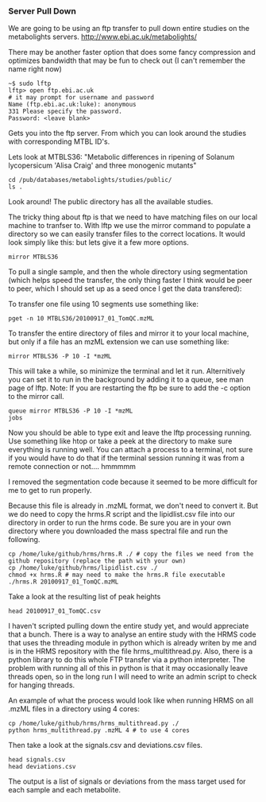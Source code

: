### Server Pull Down

We are going to be using an ftp transfer to pull down entire studies on the metabolights servers. http://www.ebi.ac.uk/metabolights/

There may be another faster option that does some fancy compression and optimizes bandwidth that may be fun to check out (I can't remember the name right now)

```unix
~$ sudo lftp 
lftp> open ftp.ebi.ac.uk
# it may prompt for username and password
Name (ftp.ebi.ac.uk:luke): anonymous
331 Please specify the password.
Password: <leave blank>
```

Gets you into the ftp server. From which you can look around the studies with corresponding MTBL ID's.

Lets look at MTBLS36: "Metabolic differences in ripening of Solanum lycopersicum 'Alisa Craig' and three monogenic mutants"

```unix
cd /pub/databases/metabolights/studies/public/
ls .
```

Look around! The public directory has all the available studies.

The tricky thing about ftp is that we need to have matching files on our local machine to tranfser to. With lftp we use the mirror command to populate a directory so we can easily transfer files to the correct locations. It would look simply like this: but lets give it a few more options.

```unix
mirror MTBLS36
```

To pull a single sample, and then the whole directory using segmentation (which helps speed the transfer, the only thing faster I think would be peer to peer, which I should set up as a seed once I get the data transfered):

To transfer one file using 10 segments use something like:

```unix
pget -n 10 MTBLS36/20100917_01_TomQC.mzML
```
To transfer the entire directory of files and mirror it to your local machine, but only if a file has an mzML extension we can use something like:

```unix
mirror MTBLS36 -P 10 -I *mzML
```
This will take a while, so minimize the terminal and let it run. Alternitively you can set it to run in the background by adding it to a queue, see man page of lftp. Note: If you are restarting the ftp be sure to add the -c option to the mirror call.

```unix
queue mirror MTBLS36 -P 10 -I *mzML
jobs
```
Now you should be able to type exit and leave the lftp processing running. Use something like htop or take a peek at the directory to make sure everything is running well. You can attach a process to a terminal, not sure if you would have to do that if the terminal session running it was from a remote connection or not.... hmmmmm

I removed the segmentation code because it seemed to be more difficult for me to get to run properly. 

Because this file is already in .mzML format, we don't need to convert it. But we do need to copy the hrms.R script and the lipidlist.csv file into our directory in order to run the hrms code. Be sure you are in your own directory where you downloaded the mass spectral file and run the following.
 
```shell
cp /home/luke/github/hrms/hrms.R ./ # copy the files we need from the github repository (replace the path with your own)
cp /home/luke/github/hrms/lipidlist.csv ./ 
chmod +x hrms.R # may need to make the hrms.R file executable
./hrms.R 20100917_01_TomQC.mzML
```

Take a look at the resulting list of peak heights
```unix
head 20100917_01_TomQC.csv
```

I haven't scripted pulling down the entire study yet, and would appreciate that a bunch. There is a way to analyse an entire study with the HRMS code that uses the threading module in python which is already writen by me and is in the HRMS repository with the file hrms_multithread.py. Also, there is a python library to do this whole FTP transfer via a python interpreter. The problem with running all of this in python is that it may occasionally leave threads open, so in the long run I will need to write an admin script to check for hanging threads.

An example of what the process would look like when running HRMS on all .mzML files in a directory using 4 cores:
```unix
cp /home/luke/github/hrms/hrms_multithread.py ./
python hrms_multithread.py .mzML 4 # to use 4 cores
```

Then take a look at the signals.csv and deviations.csv files.

```unix
head signals.csv
head deviations.csv
```

The output is a list of signals or deviations from the mass target used for each sample and each metabolite.

